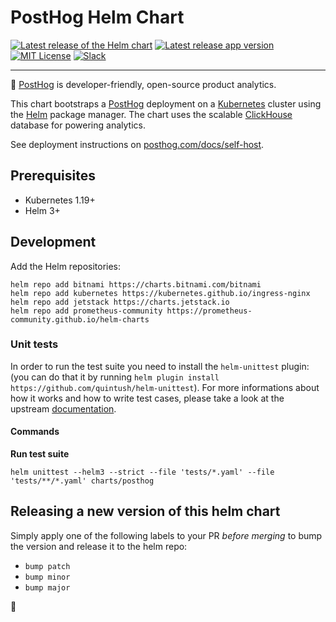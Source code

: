 # PostHog Helm Chart

[![Latest release of the Helm chart](https://img.shields.io/badge/dynamic/yaml.svg?label=Helm%20chart%20version&url=https://posthog.github.io/charts-clickhouse/index.yaml&query=$.entries.posthog[:1].version&logo=helm)](https://github.com/PostHog/charts-clickhouse)
[![Latest release app version](https://img.shields.io/badge/dynamic/yaml.svg?label=App%20version&url=https://posthog.github.io/charts-clickhouse/index.yaml&query=$.entries.posthog[:1].appVersion)](https://github.com/PostHog/posthog)
[![MIT License](https://img.shields.io/badge/License-MIT-red.svg?style=flat-square)](https://opensource.org/licenses/MIT)
[![Slack](https://img.shields.io/badge/PostHog_chat-slack-blue?logo=slack)](https://posthog.com/slack)

-----

🦔 [PostHog](https://posthog.com/) is developer-friendly, open-source product analytics.

This chart bootstraps a [PostHog](https://posthog.com/) deployment on a [Kubernetes](http://kubernetes.io) cluster using the [Helm](https://helm.sh) package manager. The chart uses the scalable [ClickHouse](https://clickhouse.tech/) database for powering analytics.

See deployment instructions on [posthog.com/docs/self-host](https://posthog.com/docs/self-host).

## Prerequisites
- Kubernetes 1.19+
- Helm 3+

## Development
Add the Helm repositories:
```
helm repo add bitnami https://charts.bitnami.com/bitnami
helm repo add kubernetes https://kubernetes.github.io/ingress-nginx
helm repo add jetstack https://charts.jetstack.io
helm repo add prometheus-community https://prometheus-community.github.io/helm-charts
```

### Unit tests
In order to run the test suite you need to install the `helm-unittest` plugin: (you can do that it by running `helm plugin install https://github.com/quintush/helm-unittest`). For more informations about how it works and how to write test cases, please take a look at the upstream [documentation](https://github.com/quintush/helm-unittest/blob/master/README.md).

#### Commands

**Run test suite**
```
helm unittest --helm3 --strict --file 'tests/*.yaml' --file 'tests/**/*.yaml' charts/posthog
```

## Releasing a new version of this helm chart

Simply apply one of the following labels to your PR _before merging_ to bump the version and release it to the helm repo:
- `bump patch`
- `bump minor`
- `bump major`

👋
